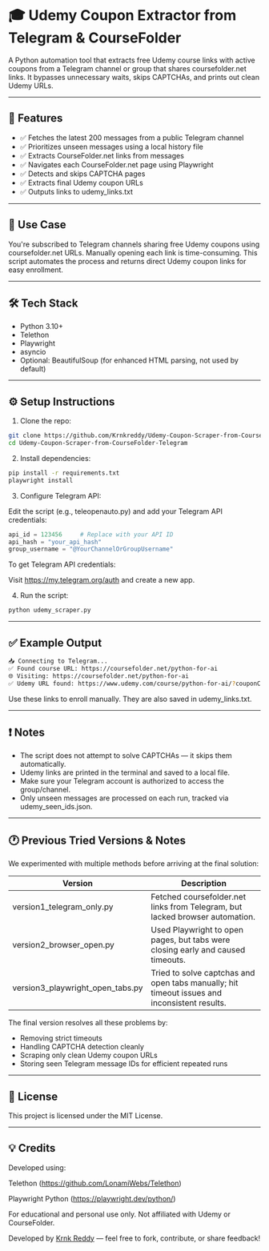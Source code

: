 # 🎓 Udemy Coupon Extractor from Telegram & CourseFolder

A Python automation tool that extracts free Udemy course links with active coupons from a Telegram channel or group that shares coursefolder.net links. It bypasses unnecessary waits, skips CAPTCHAs, and prints out clean Udemy URLs.

---

## 🚀 Features

- ✅ Fetches the latest 200 messages from a public Telegram channel
- ✅ Prioritizes unseen messages using a local history file
- ✅ Extracts CourseFolder.net links from messages
- ✅ Navigates each CourseFolder.net page using Playwright
- ✅ Detects and skips CAPTCHA pages
- ✅ Extracts final Udemy coupon URLs
- ✅ Outputs links to udemy_links.txt

---

## 📌 Use Case

You're subscribed to Telegram channels sharing free Udemy coupons using coursefolder.net URLs. Manually opening each link is time-consuming. This script automates the process and returns direct Udemy coupon links for easy enrollment.

---

## 🛠️ Tech Stack

- Python 3.10+
- Telethon
- Playwright
- asyncio
- Optional: BeautifulSoup (for enhanced HTML parsing, not used by default)

---

## ⚙️ Setup Instructions

1. Clone the repo:

```bash
git clone https://github.com/Krnkreddy/Udemy-Coupon-Scraper-from-CourseFolder-Telegram.git
cd Udemy-Coupon-Scraper-from-CourseFolder-Telegram
````

2. Install dependencies:

```bash
pip install -r requirements.txt
playwright install
```
3. Configure Telegram API:

Edit the script (e.g., teleopenauto.py) and add your Telegram API credentials:

```python
api_id = 123456     # Replace with your API ID
api_hash = "your_api_hash"
group_username = "@YourChannelOrGroupUsername"
```
To get Telegram API credentials:

Visit https://my.telegram.org/auth and create a new app.

4. Run the script:

```bash
python udemy_scraper.py
```

---

## ✅ Example Output

```bash
📥 Connecting to Telegram...
✅ Found course URL: https://coursefolder.net/python-for-ai
🌐 Visiting: https://coursefolder.net/python-for-ai
✅ Udemy URL found: https://www.udemy.com/course/python-for-ai/?couponCode=FREE2025
```

Use these links to enroll manually. They are also saved in udemy\_links.txt.

---

## ❗ Notes

* The script does not attempt to solve CAPTCHAs — it skips them automatically.
* Udemy links are printed in the terminal and saved to a local file.
* Make sure your Telegram account is authorized to access the group/channel.
* Only unseen messages are processed on each run, tracked via udemy\_seen\_ids.json.

---

## 🕐 Previous Tried Versions & Notes

We experimented with multiple methods before arriving at the final solution:

| Version                             | Description                                                                                  |
| ----------------------------------- | -------------------------------------------------------------------------------------------- |
| version1\_telegram\_only.py         | Fetched coursefolder.net links from Telegram, but lacked browser automation.                 |
| version2\_browser\_open.py          | Used Playwright to open pages, but tabs were closing early and caused timeouts.              |
| version3\_playwright\_open\_tabs.py | Tried to solve captchas and open tabs manually; hit timeout issues and inconsistent results. |

The final version resolves all these problems by:

* Removing strict timeouts
* Handling CAPTCHA detection cleanly
* Scraping only clean Udemy coupon URLs
* Storing seen Telegram message IDs for efficient repeated runs

---

## 📝 License

This project is licensed under the MIT License.

---

## 💡 Credits

Developed using:

Telethon (https://github.com/LonamiWebs/Telethon)

Playwright Python (https://playwright.dev/python/)

For educational and personal use only. Not affiliated with Udemy or CourseFolder.


Developed by [Krnk Reddy](https://github.com/Krnkreddy) — feel free to fork, contribute, or share feedback!
